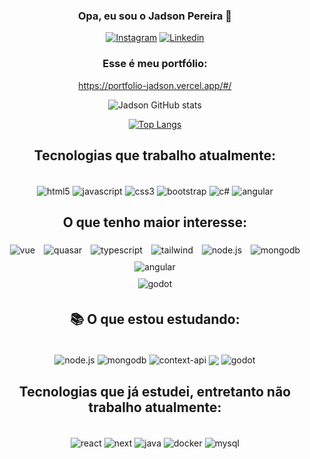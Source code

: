 <div align="center">

### Opa, eu sou o Jadson Pereira 👋



[![Instagram](https://img.shields.io/badge/Instagram-E4405F?style=for-the-badge&logo=instagram&logoColor=white)](http://https://www.instagram.com/p.jadsonn/)
[![Linkedin](https://img.shields.io/badge/LinkedIn-0077B5?style=for-the-badge&logo=linkedin&logoColor=white)](https://www.linkedin.com/in/jadson-pereira-a64421191/)

### Esse é meu portfólio: 
https://portfolio-jadson.vercel.app/#/

![Jadson GitHub stats](https://github-readme-stats.vercel.app/api?username=jadsow&show_icons=true&theme=dark)

[![Top Langs](https://github-readme-stats.vercel.app/api/top-langs/?username=jadsow&hide_progress=false&theme=dark)](https://github.com/anuraghazra/github-readme-stats)



## Tecnologias que trabalho atualmente:
   
 <div style="display: inline_block"><br/>
    <img align="center" src="https://img.shields.io/badge/HTML5-E34F26?style=for-the-badge&logo=html5&logoColor=white" alt="html5" />    
    <img align="center" src="https://img.shields.io/badge/JavaScript-323330?style=for-the-badge&logo=javascript&logoColor=F7DF1E" alt="javascript" />
    <img align="center" src="https://img.shields.io/badge/CSS3-1572B6?style=for-the-badge&logo=css3&logoColor=white" alt="css3" />  
    <img align="center" src="https://img.shields.io/badge/bootstrap-%238511FA.svg?style=for-the-badge&logo=bootstrap&logoColor=white" alt="bootstrap" />
    <img align="center" src="https://img.shields.io/badge/c%23-%23239120.svg?style=for-the-badge&logo=csharp&logoColor=white" alt="c#" />
    <img align="center" src="https://img.shields.io/badge/angular-%23DD0031.svg?style=for-the-badge&logo=angular&logoColor=white" alt="angular" />    
</div>
    

## O que tenho maior interesse:
<div style="display: inline-block;">
   <img style="margin: 5px;" align="center" src="https://img.shields.io/badge/Vue.js-35495E?style=for-the-badge&logo=vue.js&logoColor=4FC08D" alt="vue" />
   <img style="margin: 5px;" align="center" src="https://img.shields.io/badge/Quasar-1976D2?style=for-the-badge&logo=quasar&logoColor=white" alt="quasar" />
   <img style="margin: 5px;" align="center" src="https://img.shields.io/badge/typescript-%23007ACC.svg?style=for-the-badge&logo=typescript&logoColor=white" alt="typescript" />
   <img style="margin: 5px;" align="center" src="https://img.shields.io/badge/tailwindcss-%2338B2AC.svg?style=for-the-badge&logo=tailwind-css&logoColor=white" alt="tailwind" />  
   <img style="margin: 5px;" align="center" src="https://img.shields.io/badge/node.js-6DA55F?style=for-the-badge&logo=node.js&logoColor=white" alt="node.js" />
   <img style="margin: 5px;" align="center" src="https://img.shields.io/badge/MongoDB-%234ea94b.svg?style=for-the-badge&logo=mongodb&logoColor=white" alt="mongodb" />
   <img style="margin: 5px;" align="center" src="https://img.shields.io/badge/angular-%23DD0031.svg?style=for-the-badge&logo=angular&logoColor=white" alt="angular" />   
   <br/>
   <img style="margin: 5px;" align="center" src="https://img.shields.io/badge/GODOT-%23FFFFFF.svg?style=for-the-badge&logo=godot-engine" alt="godot" />  
</div>


## 📚 O que estou estudando:

<div style="display: inline_block"><br/>   
<!--    <img align="center" src="https://img.shields.io/badge/angular-%23DD0031.svg?style=for-the-badge&logo=angular&logoColor=white" alt="angular" /> -->
   <img align="center" src="https://img.shields.io/badge/node.js-6DA55F?style=for-the-badge&logo=node.js&logoColor=white" alt="node.js" />
   <img align="center" src="https://img.shields.io/badge/MongoDB-%234ea94b.svg?style=for-the-badge&logo=mongodb&logoColor=white" alt="mongodb" />
<!--    <img align="center" src="https://img.shields.io/badge/Flutter-%2302569B.svg?style=for-the-badge&logo=Flutter&logoColor=white" alt="flutter" /> -->
<!--    <img align="center" src="https://img.shields.io/badge/dart-%230175C2.svg?style=for-the-badge&logo=dart&logoColor=white" alt="dart" />    -->
<!--    <img align="center" src="https://img.shields.io/badge/react-%2320232a.svg?style=for-the-badge&logo=react&logoColor=%2361DAFB" alt="react" />    -->
   <img align="center" src="https://img.shields.io/badge/Context--Api-000000?style=for-the-badge&logo=react" alt="context-api" />   
   <img align="center" src="https://img.shields.io/badge/docker-%230db7ed.svg?style=for-the-badge&logo=docker&logoColor=white" />   
<!--     <img align="center" src="https://img.shields.io/badge/.NET-5C2D91?style=for-the-badge&logo=.net&logoColor=white" alt=".net" /> -->
<!--     <img align="center" src="https://img.shields.io/badge/c%23-%23239120.svg?style=for-the-badge&logo=c-sharp&logoColor=white" alt="c#" /> -->
   <img align="center" src="https://img.shields.io/badge/GODOT-%23FFFFFF.svg?style=for-the-badge&logo=godot-engine" alt="godot" />  
 </div>   
   
   
## Tecnologias que já estudei, entretanto não trabalho atualmente:
<div style="display: inline_block"><br/>
   <img align="center" src="https://img.shields.io/badge/React-20232A?style=for-the-badge&logo=react&logoColor=61DAFB" alt="react" />
   <img align="center" src="https://img.shields.io/badge/Next-black?style=for-the-badge&logo=next.js&logoColor=white" alt="next" />       
   <img align="center" src="https://img.shields.io/badge/java-%23ED8B00.svg?style=for-the-badge&logo=openjdk&logoColor=white" alt="java" />
   <img align="center" src="https://img.shields.io/badge/docker-%230db7ed.svg?style=for-the-badge&logo=docker&logoColor=white" alt="docker" />
   <img align="center" src="https://img.shields.io/badge/mysql-%2300f.svg?style=for-the-badge&logo=mysql&logoColor=white" alt="mysql" />
</div>
    
    

    
